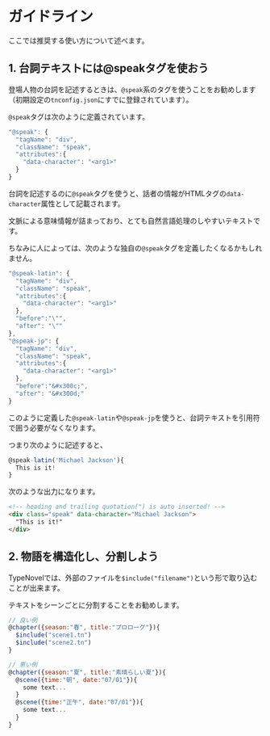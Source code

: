 # ガイドライン

ここでは推奨する使い方について述べます。

## 1. 台詞テキストには@speakタグを使おう

登場人物の台詞を記述するときは、`@speak`系のタグを使うことをお勧めします（初期設定の`tnconfig.json`にすでに登録されています）。

`@speak`タグは次のように定義されています。

```javascript
"@speak": {
  "tagName": "div",
  "className": "speak",
  "attributes":{
    "data-character": "<arg1>"
  }
}
```

台詞を記述するのに`@speak`タグを使うと、話者の情報がHTMLタグの`data-character`属性として記載されます。

文脈による意味情報が詰まっており、とても自然言語処理のしやすいテキストです。

ちなみに人によっては、次のような独自の`@speak`タグを定義したくなるかもしれません。

```javascript
"@speak-latin": {
  "tagName": "div",
  "className": "speak",
  "attributes":{
    "data-character": "<arg1>"
  },
  "before":"\"",
  "after": "\""
},
"@speak-jp": {
  "tagName": "div",
  "className": "speak",
  "attributes":{
    "data-character": "<arg1>"
  },
  "before":"&#x300c;",
  "after": "&#x300d;"
}
```

このように定義した`@speak-latin`や`@speak-jp`を使うと、台詞テキストを引用符で囲う必要がなくなります。

つまり次のように記述すると、

```javascript
@speak-latin('Michael Jackson'){
  This is it!
}
```

次のような出力になります。

```html
<!-- heading and trailing quotation(") is auto inserted! -->
<div class="speak" data-character="Michael Jackson">
  "This is it!"
</div>
```

## 2. 物語を構造化し、分割しよう

TypeNovelでは、外部のファイルを`$include("filename")`という形で取り込むことが出来ます。

テキストをシーンごとに分割することをお勧めします。

```javascript
// 良い例
@chapter({season:"春", title:"プロローグ"}){
  $include("scene1.tn")
  $include("scene2.tn")
}

// 悪い例
@chapter({season:"夏", title:"素晴らしい夏"}){
  @scene({time:"朝", date:"07/01"}){
    some text...
  }
  @scene({time:"正午", date:"07/01"}){
    some text...
  }
}
```
